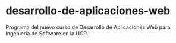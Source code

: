 # desarrollo-de-aplicaciones-web
Programa del nuevo curso de Desarrollo de Aplicaciones Web para Ingeniería de Software en la UCR.
